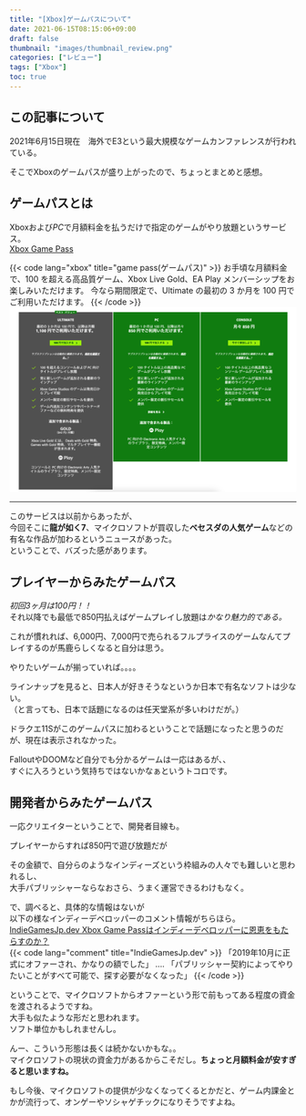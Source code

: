 ```yaml
---
title: "[Xbox]ゲームパスについて"
date: 2021-06-15T08:15:06+09:00
draft: false
thumbnail: "images/thumbnail_review.png"
categories: ["レビュー"]
tags: ["Xbox"]
toc: true
---
```


## この記事について
2021年6月15日現在　海外でE3という最大規模なゲームカンファレンスが行われている。  
  
そこでXboxのゲームパスが盛り上がったので、ちょっとまとめと感想。  
  

## ゲームパスとは
Xboxおよび*PC*で月額料金を払うだけで指定のゲームがやり放題というサービス。  
[Xbox Game Pass](https://www.xbox.com/ja-JP/xbox-game-pass#join)  

{{< code lang="xbox" title="game pass(ゲームパス)" >}}
お手頃な月額料金で、100 を超える高品質ゲーム、Xbox Live Gold、EA Play メンバーシップをお楽しみいただけます。
今なら期間限定で、Ultimate の最初の 3 か月を 100 円でご利用いただけます。
{{< /code >}}
![](2021-06-15-08-23-51.png)  
  
<hr>

このサービスは以前からあったが、  
今回そこに**龍が如く7**、マイクロソフトが買収した**ベセスダの人気ゲーム**などの有名な作品が加わるというニュースがあった。  
ということで、バズった感があります。  
  

## プレイヤーからみたゲームパス
*初回3ヶ月は100円！！*  
それ以降でも最低で850円払えばゲームプレイし放題は*かなり魅力的である。*  
  
これが慣れれば、6,000円、7,000円で売られるフルプライスのゲームなんてプレイするのが馬鹿らしくなると自分は思う。  
  
やりたいゲームが揃っていれば。。。。  
  
ラインナップを見ると、日本人が好きそうなというか日本で有名なソフトは少ない。  
（と言っても、日本で話題になるのは任天堂系が多いわけだが。）  
  
ドラクエ11Sがこのゲームパスに加わるということで話題になったと思うのだが、現在は表示されなかった。  
  

FalloutやDOOMなど自分でも分かるゲームは一応はあるが、、  
すぐに入ろうという気持ちではないかなぁというトコロです。  
  

## 開発者からみたゲームパス
一応クリエイターということで、開発者目線も。  
  
プレイヤーからすれば850円で遊び放題だが  

その金額で、自分らのようなインディーズという枠組みの人々でも難しいと思われるし、  
大手パブリッシャーならなおさら、うまく運営できるわけもなく。  


で、調べると、具体的な情報はないが  
以下の様なインディーデベロッパーのコメント情報がちらほら。  
[IndieGamesJp.dev Xbox Game Passはインディーデベロッパーに恩恵をもたらすのか？](https://indiegamesjp.dev/?p=2012)  
{{< code lang="comment" title="IndieGamesJp.dev" >}}
「2019年10月に正式にオファーされ、かなりの額でした」
....
「パブリッシャー契約によってやりたいことがすべて可能で、探す必要がなくなった」
{{< /code >}}
  
ということで、マイクロソフトからオファーという形で前もってある程度の資金を渡されるようですね。  
大手も似たような形だと思われます。  
ソフト単位かもしれませんし。  
  
んー、こういう形態は長くは続かないかもな。。  
マイクロソフトの現状の資金力があるからこそだし。**ちょっと月額料金が安すぎると思いますね。**  
  
もし今後、マイクロソフトの提供が少なくなってくるとかだと、ゲーム内課金とかが流行って、オンゲーやソシャゲチックになりそうですよね。  
  

